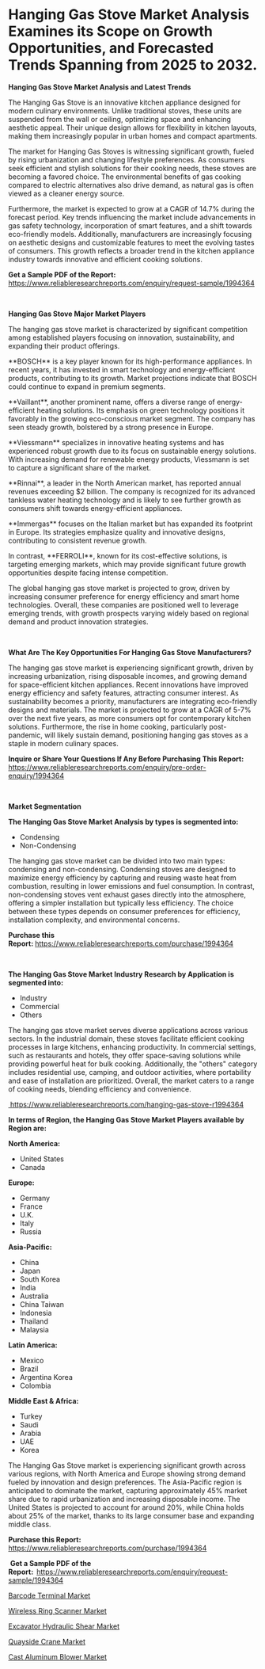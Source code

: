 <p><h1>Hanging Gas Stove Market Analysis Examines its Scope on Growth Opportunities, and Forecasted Trends Spanning from 2025 to 2032.</h1></p><p><strong>Hanging Gas Stove Market Analysis and Latest Trends</strong></p>
<p><p>The Hanging Gas Stove is an innovative kitchen appliance designed for modern culinary environments. Unlike traditional stoves, these units are suspended from the wall or ceiling, optimizing space and enhancing aesthetic appeal. Their unique design allows for flexibility in kitchen layouts, making them increasingly popular in urban homes and compact apartments.</p><p>The market for Hanging Gas Stoves is witnessing significant growth, fueled by rising urbanization and changing lifestyle preferences. As consumers seek efficient and stylish solutions for their cooking needs, these stoves are becoming a favored choice. The environmental benefits of gas cooking compared to electric alternatives also drive demand, as natural gas is often viewed as a cleaner energy source.</p><p>Furthermore, the market is expected to grow at a CAGR of 14.7% during the forecast period. Key trends influencing the market include advancements in gas safety technology, incorporation of smart features, and a shift towards eco-friendly models. Additionally, manufacturers are increasingly focusing on aesthetic designs and customizable features to meet the evolving tastes of consumers. This growth reflects a broader trend in the kitchen appliance industry towards innovative and efficient cooking solutions.</p></p>
<p><strong>Get a Sample PDF of the Report:&nbsp;</strong> <a href="https://www.reliableresearchreports.com/enquiry/request-sample/1994364?utm_campaign=33&utm_medium=2&utm_source=Github&utm_content=ia&utm_term=20022025&utm_id=hanging-gas-stove">https://www.reliableresearchreports.com/enquiry/request-sample/1994364</a></p>
<p>&nbsp;</p>
<p><strong>Hanging Gas Stove Major Market Players</strong></p>
<p><p>The hanging gas stove market is characterized by significant competition among established players focusing on innovation, sustainability, and expanding their product offerings. </p><p>**BOSCH** is a key player known for its high-performance appliances. In recent years, it has invested in smart technology and energy-efficient products, contributing to its growth. Market projections indicate that BOSCH could continue to expand in premium segments.</p><p>**Vaillant**, another prominent name, offers a diverse range of energy-efficient heating solutions. Its emphasis on green technology positions it favorably in the growing eco-conscious market segment. The company has seen steady growth, bolstered by a strong presence in Europe.</p><p>**Viessmann** specializes in innovative heating systems and has experienced robust growth due to its focus on sustainable energy solutions. With increasing demand for renewable energy products, Viessmann is set to capture a significant share of the market.</p><p>**Rinnai**, a leader in the North American market, has reported annual revenues exceeding $2 billion. The company is recognized for its advanced tankless water heating technology and is likely to see further growth as consumers shift towards energy-efficient appliances.</p><p>**Immergas** focuses on the Italian market but has expanded its footprint in Europe. Its strategies emphasize quality and innovative designs, contributing to consistent revenue growth.</p><p>In contrast, **FERROLI**, known for its cost-effective solutions, is targeting emerging markets, which may provide significant future growth opportunities despite facing intense competition.</p><p>The global hanging gas stove market is projected to grow, driven by increasing consumer preference for energy efficiency and smart home technologies. Overall, these companies are positioned well to leverage emerging trends, with growth prospects varying widely based on regional demand and product innovation strategies.</p></p>
<p>&nbsp;</p>
<p><strong>What Are The Key Opportunities For Hanging Gas Stove Manufacturers?</strong></p>
<p><p>The hanging gas stove market is experiencing significant growth, driven by increasing urbanization, rising disposable incomes, and growing demand for space-efficient kitchen appliances. Recent innovations have improved energy efficiency and safety features, attracting consumer interest. As sustainability becomes a priority, manufacturers are integrating eco-friendly designs and materials. The market is projected to grow at a CAGR of 5-7% over the next five years, as more consumers opt for contemporary kitchen solutions. Furthermore, the rise in home cooking, particularly post-pandemic, will likely sustain demand, positioning hanging gas stoves as a staple in modern culinary spaces.</p></p>
<p><strong>Inquire or Share Your Questions If Any Before Purchasing This Report:</strong> <a href="https://www.reliableresearchreports.com/enquiry/pre-order-enquiry/1994364?utm_campaign=33&utm_medium=2&utm_source=Github&utm_content=ia&utm_term=20022025&utm_id=hanging-gas-stove">https://www.reliableresearchreports.com/enquiry/pre-order-enquiry/1994364</a></p>
<p>&nbsp;</p>
<p><strong>Market Segmentation</strong></p>
<p><strong>The Hanging Gas Stove Market Analysis by types is segmented into:</strong></p>
<p><ul><li>Condensing</li><li>Non-Condensing</li></ul></p>
<p><p>The hanging gas stove market can be divided into two main types: condensing and non-condensing. Condensing stoves are designed to maximize energy efficiency by capturing and reusing waste heat from combustion, resulting in lower emissions and fuel consumption. In contrast, non-condensing stoves vent exhaust gases directly into the atmosphere, offering a simpler installation but typically less efficiency. The choice between these types depends on consumer preferences for efficiency, installation complexity, and environmental concerns.</p></p>
<p><strong>Purchase this Report:&nbsp;</strong><a href="https://www.reliableresearchreports.com/purchase/1994364?utm_campaign=33&utm_medium=2&utm_source=Github&utm_content=ia&utm_term=20022025&utm_id=hanging-gas-stove">https://www.reliableresearchreports.com/purchase/1994364</a></p>
<p>&nbsp;</p>
<p><strong>The Hanging Gas Stove Market Industry Research by Application is segmented into:</strong></p>
<p><ul><li>Industry</li><li>Commercial</li><li>Others</li></ul></p>
<p><p>The hanging gas stove market serves diverse applications across various sectors. In the industrial domain, these stoves facilitate efficient cooking processes in large kitchens, enhancing productivity. In commercial settings, such as restaurants and hotels, they offer space-saving solutions while providing powerful heat for bulk cooking. Additionally, the "others" category includes residential use, camping, and outdoor activities, where portability and ease of installation are prioritized. Overall, the market caters to a range of cooking needs, blending efficiency and convenience.</p></p>
<p><a href="https://www.reliableresearchreports.com/hanging-gas-stove-r1994364?utm_campaign=33&utm_medium=2&utm_source=Github&utm_content=ia&utm_term=20022025&utm_id=hanging-gas-stove">&nbsp;https://www.reliableresearchreports.com/hanging-gas-stove-r1994364</a></p>
<p><strong>In terms of Region, the Hanging Gas Stove Market Players available by Region are:</strong></p>
<p>
    <p> <strong> North America: </strong>
        <ul>
            <li>United States</li>
            <li>Canada</li>
        </ul>
        </p> 
    <p> <strong> Europe: </strong>
        <ul>
            <li>Germany</li>
            <li>France</li>
            <li>U.K.</li>
            <li>Italy</li>
            <li>Russia</li>
        </ul>
        </p> 
    <p> <strong> Asia-Pacific: </strong>
        <ul>
            <li>China</li>
            <li>Japan</li>
            <li>South Korea</li>
            <li>India</li>
            <li>Australia</li>
            <li>China Taiwan</li>
            <li>Indonesia</li>
            <li>Thailand</li>
            <li>Malaysia</li>
        </ul>
        </p> 
    <p> <strong> Latin America: </strong>
        <ul>
            <li>Mexico</li>
            <li>Brazil</li>
            <li>Argentina Korea</li>
            <li>Colombia</li>
        </ul>
        </p> 
    <p> <strong> Middle East & Africa: </strong>
        <ul>
            <li>Turkey</li>
            <li>Saudi</li>
            <li>Arabia</li>
            <li>UAE</li>
            <li>Korea</li>
        </ul>
    </p>
    </p>
<p><p>The Hanging Gas Stove market is experiencing significant growth across various regions, with North America and Europe showing strong demand fueled by innovation and design preferences. The Asia-Pacific region is anticipated to dominate the market, capturing approximately 45% market share due to rapid urbanization and increasing disposable income. The United States is projected to account for around 20%, while China holds about 25% of the market, thanks to its large consumer base and expanding middle class.</p></p>
<p><strong>Purchase this Report: </strong><a href="https://www.reliableresearchreports.com/purchase/1994364?utm_campaign=33&utm_medium=2&utm_source=Github&utm_content=ia&utm_term=20022025&utm_id=hanging-gas-stove">https://www.reliableresearchreports.com/purchase/1994364</a></p>
<p>&nbsp;<strong>Get a Sample PDF of the Report:&nbsp;&nbsp;</strong><a href="https://www.reliableresearchreports.com/enquiry/request-sample/1994364?utm_campaign=33&utm_medium=2&utm_source=Github&utm_content=ia&utm_term=20022025&utm_id=hanging-gas-stove">https://www.reliableresearchreports.com/enquiry/request-sample/1994364</a></p>
<p><strong></strong></p>
<p><p><a href="https://github.com/rosalinebhakta48/Market-Research-Report-List-1/blob/main/barcode-terminal-market.md?utm_campaign=33&utm_medium=2&utm_source=Github&utm_content=ia&utm_term=20022025&utm_id=hanging-gas-stove">Barcode Terminal Market</a></p><p><a href="https://github.com/nathaliehurles7142/Market-Research-Report-List-1/blob/main/wireless-ring-scanner-market.md?utm_campaign=33&utm_medium=2&utm_source=Github&utm_content=ia&utm_term=20022025&utm_id=hanging-gas-stove">Wireless Ring Scanner Market</a></p><p><a href="https://github.com/darenph8er/Market-Research-Report-List-1/blob/main/excavator-hydraulic-shear-market.md?utm_campaign=33&utm_medium=2&utm_source=Github&utm_content=ia&utm_term=20022025&utm_id=hanging-gas-stove">Excavator Hydraulic Shear Market</a></p><p><a href="https://github.com/ElviraLeka1962/Market-Research-Report-List-1/blob/main/quayside-crane-market.md?utm_campaign=33&utm_medium=2&utm_source=Github&utm_content=ia&utm_term=20022025&utm_id=hanging-gas-stove">Quayside Crane Market</a></p><p><a href="https://github.com/kimberjam0i/Market-Research-Report-List-1/blob/main/cast-aluminum-blower-market.md?utm_campaign=33&utm_medium=2&utm_source=Github&utm_content=ia&utm_term=20022025&utm_id=hanging-gas-stove">Cast Aluminum Blower Market</a></p></p>
